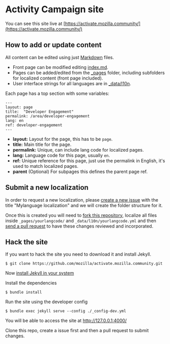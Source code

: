 # Activity Campaign site

You can see this site live at [https://activate.mozilla.community/](https://activate.mozilla.community/)

## How to add or update content

All content can be edited using just [Markdown](https://en.wikipedia.org/wiki/Markdown) files.

* Front page can be modified editing [index.md](/_includes/index.md).
* Pages can be added/edited from the [_pages](/_pages) folder, including subfolders for localized content (front page included).
* User interface strings for all languages are in [_data/l10n](/_data/l10n/).

Each page has a top section with some variables:

```
---
layout: page
title:  "Developer Engagement"
permalink: /area/developer-engagement
lang: en
ref: developer-engagement
---
```

* **layout:** Layout for the page, this has to be ``page``.
* **title:** Main title for the page.
* **permalink:** Unique, can include lang code for localized pages.
* **lang:** Language code for this page, usually ``en``.
* **ref:** Unique reference for this page, just use the permalink in English, it's used to match localized pages.
* **parent** (Optional) For subpages this defines the parent page ref.

## Submit a new localization

In order to request a new localization, please [create a new issue](https://github.com/mozilla/activate.mozilla.community/issues) with the title "Mylanguage localization" and we will create the folder structure for it.

Once this is created you will need to [fork this repository](https://help.github.com/articles/fork-a-repo/), localize all files inside ``_pages/yourlangcode/`` and ``_data/l10n/yourlangcode.yml`` and then [send a pull request](https://help.github.com/articles/using-pull-requests/) to have these changes reviewed and incorporated.

## Hack the site

If you want to hack the site you need to download it and install Jekyll.

``$ git clone https://github.com/mozilla/activate.mozilla.community.git``

Now [install Jekyll in your system](https://jekyllrb.com/docs/installation/)

Install the dependencies

``$ bundle install``

Run the site using the developer config

``$ bundle exec jekyll serve --config ./_config-dev.yml``

You will be able to access the site at [http://127.0.0.1:4000/
](http://127.0.0.1:4000/
)

Clone this repo, create a issue first and then a pull request to submit changes.
